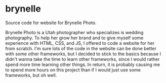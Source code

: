 # brynelle
Source code for website for Brynelle Photo.

Brynelle Photo is a Utah photographer who specializes is wedding photography. To help her grow her brand and to give myself some experience with HTML, CSS, and JS, 
I offered to code a website for her from scratch. I'm sure lots of the code in the website can be done better with some other frameworks, but I decided to stick to 
the basics because I didn't wanna take the time to learn other frameworks, since I would rather spend more time learning other things. In return, it is probably 
causing me to spend more hours on this project than if I would just use some frameworks, but oh well.

